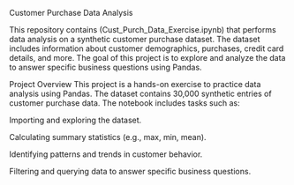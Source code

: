 Customer Purchase Data Analysis

This repository contains (Cust_Purch_Data_Exercise.ipynb) that performs data analysis on a synthetic customer purchase dataset. The dataset includes information about customer demographics, purchases, credit card details, and more. The goal of this project is to explore and analyze the data to answer specific business questions using Pandas.

Project Overview
This project is a hands-on exercise to practice data analysis using Pandas. The dataset contains 30,000 synthetic entries of customer purchase data. The notebook includes tasks such as:

Importing and exploring the dataset.

Calculating summary statistics (e.g., max, min, mean).

Identifying patterns and trends in customer behavior.

Filtering and querying data to answer specific business questions.
